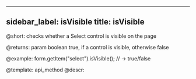 
---
sidebar_label: isVisible
title: isVisible
---          

@short: checks whether a Select control is visible on the page

@returns:
param   boolean     true, if a control is visible, otherwise false


@example:
form.getItem("select").isVisible(); 
// -> true/false

@template: api_method
@descr:


